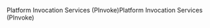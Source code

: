 <span data-ttu-id="98b7d-101">Platform Invocation Services (PInvoke)</span><span class="sxs-lookup"><span data-stu-id="98b7d-101">Platform Invocation Services (PInvoke)</span></span>